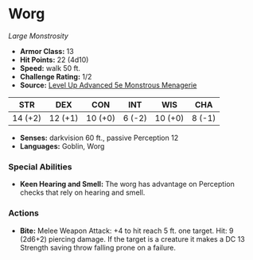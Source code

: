 # Worg

*Large* *Monstrosity*

- **Armor Class:** 13
- **Hit Points:** 22 (4d10)
- **Speed:** walk 50 ft.
- **Challenge Rating:** 1/2
- **Source:** [Level Up Advanced 5e Monstrous Menagerie](https://www.levelup5e.com)

| STR | DEX | CON | INT | WIS | CHA |
| --- | --- | --- | --- | --- | --- |
| 14 (+2) | 12 (+1) | 10 (+0) | 6 (-2) | 10 (+0) | 8 (-1) |

- **Senses:** darkvision 60 ft., passive Perception 12
- **Languages:** Goblin, Worg
### Special Abilities
- **Keen Hearing and Smell:** The worg has advantage on Perception checks that rely on hearing and smell.
### Actions
- **Bite:** Melee Weapon Attack: +4 to hit  reach 5 ft.  one target. Hit: 9 (2d6+2) piercing damage. If the target is a creature  it makes a DC 13 Strength saving throw  falling prone on a failure.
